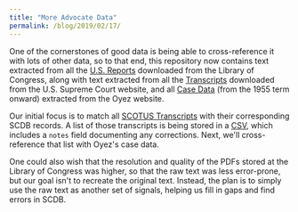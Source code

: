 ```yaml
---
title: "More Advocate Data"
permalink: /blog/2019/02/17/
---
```


One of the cornerstones of good data is being able to cross-reference it with lots of other data, so to that end,
this repository now contains text extracted from all the [U.S. Reports](https://github.com/jeffpar/lonedissent/tree/master/sources/loc/volumes) downloaded from the Library of Congress, along with text extracted from all the [Transcripts](https://github.com/jeffpar/lonedissent/tree/master/sources/scotus/transcripts) downloaded from the U.S. Supreme Court website,
and all [Case Data](https://github.com/jeffpar/lonedissent/tree/master/sources/oyez/cases) (from the 1955 term onward) extracted from the Oyez website.

Our initial focus is to match all [SCOTUS Transcripts](/cases/transcripts/scotus) with their corresponding SCDB records.
A list of those transcripts is being stored in a [CSV](/results/transcripts.csv), which includes a `notes` field documenting any corrections.  Next, we'll cross-reference that list with Oyez's case data.

One could also wish that the resolution and quality of the PDFs stored at the Library of Congress was higher, so that the raw
text was less error-prone, but our goal isn't to recreate the original text.  Instead, the plan is to simply use the raw text as another set of signals, helping us fill in gaps and find errors in SCDB.
